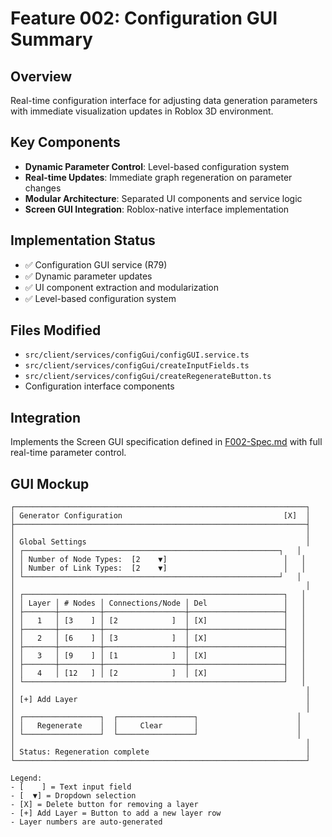 # Feature 002: Configuration GUI Summary

## Overview

Real-time configuration interface for adjusting data generation parameters with immediate visualization updates in Roblox 3D environment.

## Key Components

- **Dynamic Parameter Control**: Level-based configuration system
- **Real-time Updates**: Immediate graph regeneration on parameter changes
- **Modular Architecture**: Separated UI components and service logic
- **Screen GUI Integration**: Roblox-native interface implementation

## Implementation Status

- ✅ Configuration GUI service (R79)
- ✅ Dynamic parameter updates
- ✅ UI component extraction and modularization
- ✅ Level-based configuration system

## Files Modified

- `src/client/services/configGui/configGUI.service.ts`
- `src/client/services/configGui/createInputFields.ts`
- `src/client/services/configGui/createRegenerateButton.ts`
- Configuration interface components

## Integration

Implements the Screen GUI specification defined in [F002-Spec.md](F002-Spec.md) with full real-time parameter control.

## GUI Mockup

```
┌─────────────────────────────────────────────────────────────────┐
│ Generator Configuration                                    [X]  │
├─────────────────────────────────────────────────────────────────┤
│                                                                 │
│ Global Settings                                                 │
│ ┌─────────────────────────────────────────────────────────┐   │
│ │ Number of Node Types:  [2    ▼]                          │   │
│ │ Number of Link Types:  [2    ▼]                          │   │
│ └─────────────────────────────────────────────────────────┘   │
│                                                                 │
│ ┌──────────────────────────────────────────────────────────┐   │
│ │ Layer │ # Nodes │ Connections/Node │ Del                 │   │
│ ├───────┼─────────┼──────────────────┼─────────────────────┤   │
│ │   1   │ [3    ] │ [2            ]  │ [X]                 │   │
│ ├───────┼─────────┼──────────────────┼─────────────────────┤   │
│ │   2   │ [6    ] │ [3            ]  │ [X]                 │   │
│ ├───────┼─────────┼──────────────────┼─────────────────────┤   │
│ │   3   │ [9    ] │ [1            ]  │ [X]                 │   │
│ ├───────┼─────────┼──────────────────┼─────────────────────┤   │
│ │   4   │ [12   ] │ [2            ]  │ [X]                 │   │
│ └──────────────────────────────────────────────────────────┘   │
│                                                                 │
│ [+] Add Layer                                                   │
│                                                                 │
│ ┌─────────────────┐  ┌─────────────────┐                      │
│ │   Regenerate    │  │     Clear       │                      │
│ └─────────────────┘  └─────────────────┘                      │
│                                                                 │
│ Status: Regeneration complete                                   │
└─────────────────────────────────────────────────────────────────┘

Legend:
- [    ] = Text input field
- [  ▼] = Dropdown selection
- [X] = Delete button for removing a layer
- [+] Add Layer = Button to add a new layer row
- Layer numbers are auto-generated

```
